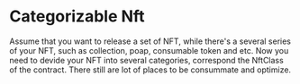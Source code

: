 # Categorizable Nft

Assume that you want to release a set of NFT, while there's a several series of your NFT, such as collection, poap, consumable token and etc.
Now you need to devide your NFT into several categories, correspond the NftClass of the contract.
There still are lot of places to be consummate and optimize.

